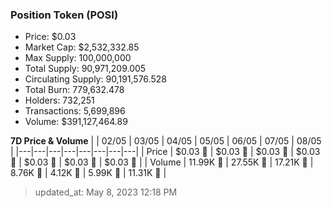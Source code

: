 
  ### Position Token (POSI)
  - Price: $0.03
  - Market Cap: $2,532,332.85
  - Max Supply: 100,000,000
  - Total Supply: 90,971,209.005
  - Circulating Supply: 90,191,576.528
  - Total Burn: 779,632.478
  - Holders: 732,251
  - Transactions: 5,699,896
  - Volume: $391,127,464.89

  **7D Price & Volume**
  | | 02&#x2F;05 | 03&#x2F;05 | 04&#x2F;05 | 05&#x2F;05 | 06&#x2F;05 | 07&#x2F;05 | 08&#x2F;05 |
  |---|---|---|---|---|---|---|---|
  | Price | $0.03 🔻 | $0.03 🔻 | $0.03 🔻 | $0.03 🚀 | $0.03 🔻 | $0.03 🚀 | $0.03 🔻 |
  | Volume | 11.99K 🚀 | 27.55K 🚀 | 17.21K 🔻 | 8.76K 🔻 | 4.12K 🔻 | 5.99K 🚀 | 11.31K 🚀 |

  > updated_at: May 8, 2023 12:18 PM
